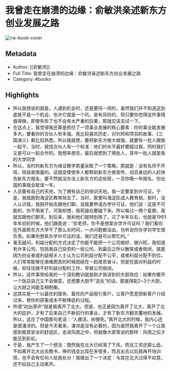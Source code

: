 # 我曾走在崩溃的边缘：俞敏洪亲述新东方创业发展之路

![rw-book-cover](https://weread-1258476243.file.myqcloud.com/weread/cover/47/YueWen_25242026/s_YueWen_25242026.jpg)

## Metadata
- Author: [[俞敏洪]]
- Full Title: 我曾走在崩溃的边缘：俞敏洪亲述新东方创业发展之路
- Category: #books

## Highlights
- 所以我想说的就是，人遇到机会时，还是要闯一闯的，虽然我们并不知道这到底是不是一个机会，也许它就是一个坑，是有风险的，但只要你觉得这件事情值得做，即使失败了也不会有太严重的后果，那就应该去试一下。
- 在这点上，我觉得我还算是抓住了一项事业发展的核心要素：你的事业能发展多大，要看你的合伙人有多强。我比较喜欢历史，对刘邦和项羽的故事、《三国演义》都比较熟悉。所以我就想，要把新东方做大做强，就要有一批人跟我一起干。当时，我找合伙人有一个标准：他们的水平最好要超过我，同时我们又是可以一起合作的。我想来想去，最后就想到了两批人，其中一批人就是我的大学同学
- 所以，当时的新东方为保证教学质量采取了一个策略，那就是：没有名师不开班，班级是限量的。这就促使很多人都帮助新东方做宣传，动员身边的人赶快去新东方报名，要不然就没办法上新东方的这些班，一旦你晚一年报名，你出国的事就会耽误一年。
- 人总要有自己的天地，为了拥有自己的培训天地，我一定要拿到许可证。于是，我就跑到海淀区教育局去了。当时，那里叫海淀区成人教育局。那时，没人认识我，我刚开始去跟他们聊，说我要申请办学许可证，他们说：这是不可能的，你不用来了。可我却想，我死磕也要磕下来。所以每过一两个星期，我就去跟他们聊天。到后来，我和他们就特别熟了。过了半年左右，也就是1993年年初的时候，他们跟我说：“俞老师，你不是想拿办学许可证吗？我们看你在外面帮东方大学干了那么长时间，一点问题都没出，也听说你办学对学生很负责。如果你想拿办学许可证的话，我们还是可以帮忙的。”
- 毫无疑问，利益分配的方式决定了你能不能把一个公司做好、做兴旺。我知道有许多公司，包括我自己投资的一些公司，到最后之所以散架或者倒闭，就是因为创业者或利益相关人士认为公司利益分配不公平，或者利益分配不到位。人们常常能够在艰难困苦的时候团结在一起艰苦奋斗，但是在面对利益的时候，却往往做不好利益分配的工作，导致公司倒闭。
- 所以，这件事带给我的一个深刻教训就是刚才我讲到的大厨效应：如果你要开一个饭店自己又不会做菜，还想要大厨不“造反”的话，那就得配2~3个大厨，让大厨之间能互相制衡。
- 这其实是一个以最优的服务、最优的产品吸引客户，让客户愿意把新客户介绍过来，使你的获客成本不断降低的过程。
- 所谓“初出茅庐”就是我离开了北大。但是，也正是因为离开了北大，离开了北大的庇护，才有了后来自己不断前行的事业，才有了新东方翻天覆地的发展。所以，这应了中国那句老话：“人挪活，树挪死。”离开北大的时候，我内心还是很凄凉的。但是今天看来，凄凉是没有必要的，因为虽然我离开了一个让我感到极其安全的舒适区，走进风雨之中，但就像大家常说的那样：风雨之后才能见到彩虹。
- 于是，我产生了一个想法：既然我在北大已经落了下风，而且工资还那么低，不如离开北大出去教书，挣的钱会比现在多很多，而且出去以后我再开培训班，也不会有任何人给我处分！我做出了一个决定：与其在北大过得不如意，还不如自己主动离开。
